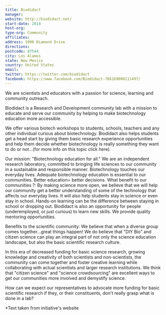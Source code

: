 ```yaml
---
title: Biodidact
manager:
website: http://biodidact.net/
start-date: 2014
host-org:
type-org: Community
affiliates:
address: 1900 Diamond Drive
directions:
postcode: 87544
city: Los Alamos
state: New Mexico
country: United States
email:
twitter: https://twitter.com/biodidact
facebook: https://www.facebook.com/Biodidact-766169000111497/
---
```


We are scientists and educators with a passion for science, learning and community outreach.

Biodidact is a Research and Development community lab with a mission to educate and serve our community by helping to make biotechnology education more accessible.

We offer various biotech workshops to students, schools, teachers and any other individual curious about biotechnology. Biodidact also helps students get a head start by giving them basic research experience opportunities and help them decide whether biotechnology is really something they want to do or not...(for more info on this topic click here).

Our mission: "Biotechnology education for all."
We are an independent research laboratory, committed to bringing life sciences to our community in a sustainable and responsible manner.
Biotechnology touches our everyday lives. Adequate biotechnology education is essential to our communities.
Better education= better decisions.
What benefit to our communities ?:
By making science more open, we believe that we will help our community get a better understanding of some of the technology that affects our everyday lives. It will also help students stay in science or even stay in school.
Hands-on learning can be the difference between staying in school or dropping out. Biodidact is also an opportunity for people (underemployed, or just curious) to learn new skills. We provide quality mentoring opportunities.

Benefits to the scientific community:
We believe that when a diverse group comes together...great things happen!
We do believe that "DIY Bio" and citizen science can play an integral part of not only the science education landscape, but also the basic scientific research culture.

In this era of decreased funding for basic science research, growing knowledge and creativity of both scientists and non-scientists, the community can come together and foster creative learning while collaborating with actual scientists and larger research institutions. We think that "citizen science" and "science crowdsourcing" are excellent ways to get our communities more involved and demystify science.

How can we expect our representatives to advocate more funding for basic scientific research if they, or their constituents, don't really grasp what is done in a lab?



\*Text taken from initiative's website
